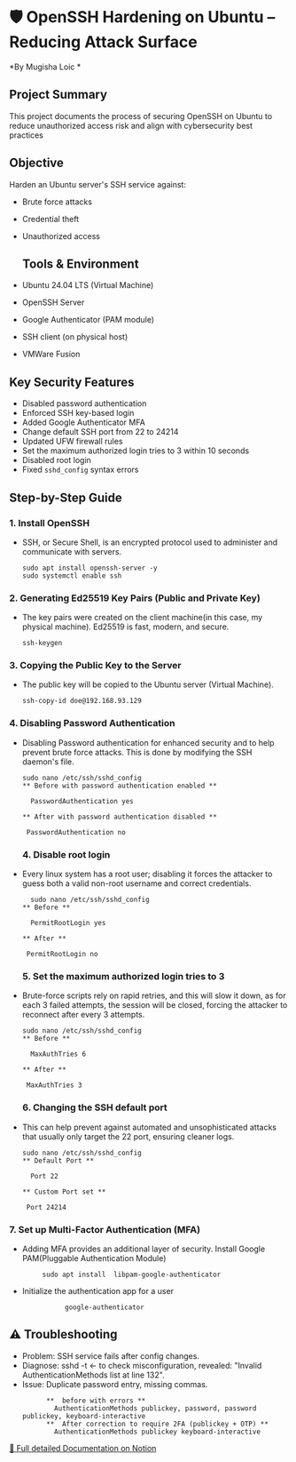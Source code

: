 # 🛡️ OpenSSH Hardening on Ubuntu – Reducing Attack Surface  
*By Mugisha Loic *

## Project Summary
This project documents the process of securing OpenSSH on Ubuntu to reduce unauthorized access risk and align with cybersecurity best practices

## Objective  
Harden an Ubuntu server's SSH service against:  
- Brute force attacks  
- Credential theft  
- Unauthorized access

  ## Tools & Environment

- Ubuntu 24.04 LTS (Virtual Machine)
- OpenSSH Server
- Google Authenticator (PAM module)
- SSH client (on physical host)
- VMWare Fusion

##  Key Security Features  
- Disabled password authentication  
- Enforced SSH key-based login  
- Added Google Authenticator MFA
- Change default SSH port from 22 to 24214
- Updated UFW firewall rules
- Set the maximum authorized login tries to 3 within 10 seconds
- Disabled root login
- Fixed `sshd_config` syntax errors  

## Step-by-Step Guide  

### 1. Install OpenSSH  
- SSH, or Secure Shell, is an encrypted protocol used to administer and communicate with servers.
    
    ```
    sudo apt install openssh-server -y
    sudo systemctl enable ssh
    
    ```
    
### 2. Generating Ed25519 Key Pairs (Public and Private Key)  
- The key pairs were created on the client machine(in this case, my physical machine). Ed25519 is fast, modern, and secure.
  
    ```
    ssh-keygen
    ```
    
### 3. Copying the Public Key to the Server 
- The public key will be copied to the Ubuntu server (Virtual Machine).
    
    ```
    ssh-copy-id doe@192.168.93.129
    ```
### 4. Disabling Password Authentication
- Disabling Password authentication for enhanced security and to help prevent brute force attacks. This is done by modifying the SSH daemon's file.
    
    ```
  sudo nano /etc/ssh/sshd_config
    ** Before with password authentication enabled **
    
      PasswordAuthentication yes
    
    ** After with password authentication disabled **
    
     PasswordAuthentication no
    ```
    ### 4. Disable root login 
- Every linux system has a root user; disabling it forces the attacker to guess both a valid non-root username and correct credentials.
    
    ```
      sudo nano /etc/ssh/sshd_config
    ** Before **
    
      PermitRootLogin yes
    
    ** After **
    
     PermitRootLogin no
    ```
    ### 5. Set the maximum authorized login tries to 3
- Brute-force scripts rely on rapid retries, and this will slow it down, as for each 3 failed attempts, the session will be closed, forcing the attacker to reconnect after every 3 attempts.
    
    ```
  sudo nano /etc/ssh/sshd_config
    ** Before **
    
      MaxAuthTries 6
    
    ** After **
    
     MaxAuthTries 3
    ```
    ### 6. Changing the SSH default port
- This can help prevent against automated and unsophisticated attacks that usually only target the 22 port, ensuring cleaner logs.
    
    ```
  sudo nano /etc/ssh/sshd_config
    ** Default Port **
    
      Port 22
    
    ** Custom Port set **
    
     Port 24214
    ```
### 7. Set up Multi-Factor Authentication (MFA)
- Adding MFA provides an additional layer of security.
        Install Google PAM(Pluggable Authentication Module)
        
   ```
        sudo apt install  libpam-google-authenticator
   ```
- Initialize the authentication app for a user
        
```
              google-authenticator

  ```
## ⚠️ Troubleshooting  
- Problem: SSH service fails after config changes.
- Diagnose: sshd -t <- to check  misconfiguration, revealed: "Invalid AuthenticationMethods list at line 132".
- Issue: Duplicate password entry, missing commas.
    ```
          **  before with errors **
            AuthenticationMethods publickey, password, password publickey, keyboard-interactive
          **  After correction to require 2FA (publickey + OTP) **
            AuthenticationMethods publickey keyboard-interactive
[📖 Full detailed Documentation on Notion](https://1xVBQ0.short.gy/Server-Hardening)  
